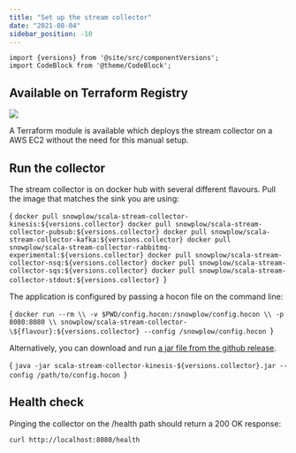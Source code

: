 ```yaml
---
title: "Set up the stream collector"
date: "2021-08-04"
sidebar_position: -10
---
```


```mdx-code-block
import {versions} from '@site/src/componentVersions';
import CodeBlock from '@theme/CodeBlock';
```
## Available on Terraform Registry

[![](https://img.shields.io/static/v1?label=Terraform&message=Registry&color=7B42BC&logo=terraform)](https://registry.terraform.io/modules/snowplow-devops/collector-kinesis-ec2/aws/latest)

A Terraform module is available which deploys the stream collector on a AWS EC2 without the need for this manual setup.

## Run the collector

The stream collector is on docker hub with several different flavours. Pull the image that matches the sink you are using:

<CodeBlock language="bash">{
`docker pull snowplow/scala-stream-collector-kinesis:${versions.collector}
docker pull snowplow/scala-stream-collector-pubsub:${versions.collector}
docker pull snowplow/scala-stream-collector-kafka:${versions.collector}
docker pull snowplow/scala-stream-collector-rabbitmq-experimental:${versions.collector}
docker pull snowplow/scala-stream-collector-nsq:${versions.collector}
docker pull snowplow/scala-stream-collector-sqs:${versions.collector}
docker pull snowplow/scala-stream-collector-stdout:${versions.collector}
`}</CodeBlock>

The application is configured by passing a hocon file on the command line:

<CodeBlock language="bash">{
`docker run --rm \\
  -v $PWD/config.hocon:/snowplow/config.hocon \\
  -p 8080:8080 \\
  snowplow/scala-stream-collector-\${flavour}:${versions.collector} --config /snowplow/config.hocon
`}</CodeBlock>

Alternatively, you can download and run [a jar file from the github release](https://github.com/snowplow/stream-collector/releases).

<CodeBlock language="bash">{
`java -jar scala-stream-collector-kinesis-${versions.collector}.jar --config /path/to/config.hocon
`}</CodeBlock>

## Health check

Pinging the collector on the /health path should return a 200 OK response:

```bash
curl http://localhost:8080/health
```
